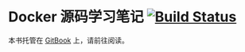 Docker 源码学习笔记 [![Build Status](https://www.gitbook.io/button/status/book/unknwon/docker-source-study-notes)](https://www.gitbook.io/book/unknwon/docker-source-study-notes/activity)
=================

本书托管在 [GitBook](https://www.gitbook.io/book/unknwon/docker-source-study-notes) 上，请前往阅读。